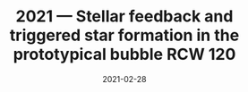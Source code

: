 ---
title: "2021 &mdash; Stellar feedback and triggered star formation in the prototypical bubble RCW 120"
collection: publications
refereed: 'yes'
#permalink: /publication/stellar-feedback-and-triggered-sf-in-rcw120
date: 2021-02-28
venue: 'Science Advances'
paperurl: '/files/pdf/research/'
link: ''
code: ''
citation: 'Luisi, M. et al. 2021 &quot;Stellar feedback and triggered star formation in the prototypical bubble RCW 120.&quot; <i>Science Advances</i> accepted'
---